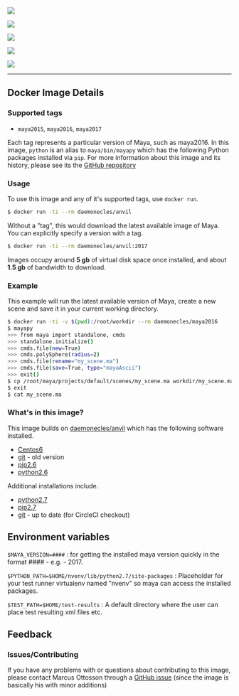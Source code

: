 [![](https://images.microbadger.com/badges/image/daemonecles/anvil.svg)](https://coveralls.io/github/AndresMWeber/Anvil?branch=master)

[![](https://images.microbadger.com/badges/version/daemonecles/anvil.svg)](https://coveralls.io/github/AndresMWeber/Anvil?branch=master)

[![](https://images.microbadger.com/badges/version/daemonecles/anvil:maya2017.svg)](https://coveralls.io/github/AndresMWeber/Anvil?branch=master)

[![](https://images.microbadger.com/badges/version/daemonecles/anvil:maya2016.svg)](https://coveralls.io/github/AndresMWeber/Anvil?branch=master)

[![](https://images.microbadger.com/badges/version/daemonecles/anvil:maya2015.svg)](https://coveralls.io/github/AndresMWeber/Anvil?branch=master)

____

## Docker Image Details

### Supported tags

- `maya2015`, `maya2016`, `maya2017`

Each tag represents a particular version of Maya, such as maya2016. In this image, `python` is an alias to `maya/bin/mayapy` which has the following Python packages installed via `pip`.
For more information about this image and its history, please see its the [GitHub repository][1]

[1]: https://github.com/andresmweber/anvil/wiki

### Usage

To use this image and any of it's supported tags, use `docker run`.

```bash
$ docker run -ti --rm daemonecles/anvil
```

Without a "tag", this would download the latest available image of Maya. You can explicitly specify a version with a tag.

```bash
$ docker run -ti --rm daemonecles/anvil:2017
```

Images occupy around **5 gb** of virtual disk space once installed, and about **1.5 gb** of bandwidth to download.

### Example

This example will run the latest available version of Maya, create a new scene and save it in your current working directory.

```bash
$ docker run -ti -v $(pwd):/root/workdir --rm daemonecles/maya2016
$ mayapy
>>> from maya import standalone, cmds
>>> standalone.initialize()
>>> cmds.file(new=True)
>>> cmds.polySphere(radius=2)
>>> cmds.file(rename="my_scene.ma")
>>> cmds.file(save=True, type="mayaAscii")
>>> exit()
$ cp /root/maya/projects/default/scenes/my_scene.ma workdir/my_scene.ma
$ exit
$ cat my_scene.ma
```

### What's in this image?

This image builds on [daemonecles/anvil][2] which has the following software installed.

- [Centos6](https://www.centos.org/download/)
- [git](https://git-scm.com/) - old version
- [pip2.6](https://pip.pypa.io/en/stable/)
- [python2.6](https://www.python.org/download/releases/2.6.6/)

Additional installations include.

- [python2.7](https://www.python.org/download/releases/2.7.4/)
- [pip2.7](https://pip.pypa.io/en/stable/)
- [git](https://git-scm.com/) - up to date (for CircleCI checkout)

[2]: (https://registry.hub.docker.com/u/daemonecles/anvil/)

## Environment variables
`$MAYA_VERSION=####`
:    for getting the installed maya version quickly in the format #### - e.g. - 2017.

`$PYTHON_PATH=$HOME/nvenv/lib/python2.7/site-packages`
:    Placeholder for your test runner virtualenv named "nvenv" so maya can access the installed packages.

`$TEST_PATH=$HOME/test-results`
:    A default directory where the user can place test resulting xml files etc.

## Feedback

### Issues/Contributing

If you have any problems with or questions about contributing to this image, please contact Marcus Ottosson through a [GitHub issue][3] (since the image is basically his with minor additions)

[3]: https://github.com/mottosso/docker-maya/issues
